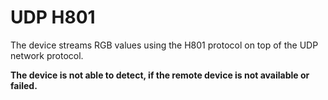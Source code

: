 # UDP H801

The device streams RGB values using the H801 protocol on top of the UDP network protocol.

**The device is not able to detect, if the remote device is not available or failed.**
